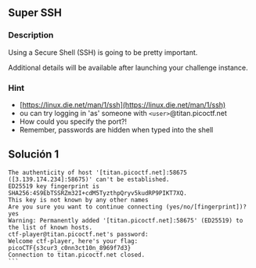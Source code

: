 ## Super SSH

### Description 
Using a Secure Shell (SSH) is going to be pretty important.

Additional details will be available after launching your challenge instance.

### Hint
- [https://linux.die.net/man/1/ssh](https://linux.die.net/man/1/ssh)
- ou can try logging in 'as' someone with `<user>`@titan.picoctf.net
- How could you specify the port?!
- Remember, passwords are hidden when typed into the shell

## Solución 1

````
The authenticity of host '[titan.picoctf.net]:58675 ([3.139.174.234]:58675)' can't be established.
ED25519 key fingerprint is SHA256:4S9EbTSSRZm32I+cdM5TyzthpQryv5kudRP9PIKT7XQ.
This key is not known by any other names
Are you sure you want to continue connecting (yes/no/[fingerprint])? yes
Warning: Permanently added '[titan.picoctf.net]:58675' (ED25519) to the list of known hosts.
ctf-player@titan.picoctf.net's password: 
Welcome ctf-player, here's your flag: picoCTF{s3cur3_c0nn3ct10n_8969f7d3}
Connection to titan.picoctf.net closed.
```